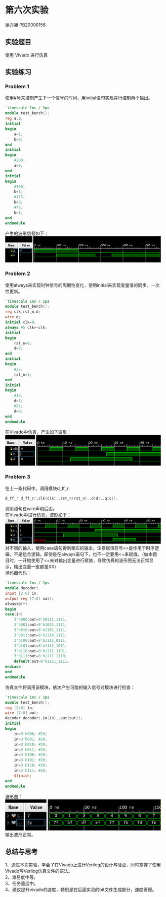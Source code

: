# 第六次实验
徐亦昶 PB20000156
## 实验题目
使用 Vivado 进行仿真
## 实验练习
### Problem 1
使用#号来控制产生下一个信号的时间，用initial语句实现并行控制两个输出。
```verilog
`timescale 1ns / 1ps
module test_bench();
reg a,b;
initial
begin
    a=1;
    b=0;
end
initial
begin
    #200;
    a=0;
end
initial
begin
    #100;
    b=1;
    #175;
    b=0;
    #75;
    b=1;
end
endmodule
```
产生的波形信号如下：  
![](p1_wave.PNG)
### Problem 2
使用always来实现时钟信号的周期性变化，使用initial来实现变量值的同步、一次性更新。
```verilog
`timescale 1ns / 1ps
module test_bench();
reg clk,rst_n,d;
wire q;
initial clk=0;
always #5 clk=~clk;
initial
begin
    rst_n=0;
    d=0;
end
initial
begin
    #27;
    rst_n=1;
end
initial
begin
    #13;
    d=1;
    #24;
    d=0;
end
endmodule
```
在Vivado中仿真，产生如下波形：
![](p2_wave.PNG)
### Problem 3
在上一条代码中，调用模块d_ff_r:
```verilog
d_ff_r d_ff_r(.clk(clk),.rst_n(rst_n),.d(d),.q(q));
```
调用语句在wire声明后面。  
在Vivado中进行仿真，波形如下：  
![](p3_wave.PNG)
对不同的输入，使用case语句得到相应的输出。注意赋值符号<=是作用于时序逻辑，不是组合逻辑。即使是在always语句下，也不一定要用<=来赋值。（做本题目时，一开始使用了<=来对输出变量进行赋值，导致仿真的波形图无法正常显示，输出变量一直都是XX）  
译码器代码：
```verilog
`timescale 1ns / 1ps
module decoder(
input [2:0] in,
output reg [7:0] out);
always@(*)
begin
case(in)
    3'b000:out=8'b0111_1111;
    3'b001:out=8'b1011_1111;
    3'b010:out=8'b1101_1111;
    3'b011:out=8'b1110_1111;
    3'b100:out=8'b1111_0111;
    3'b101:out=8'b1111_1011;
    3'b110:out=8'b1111_1101;
    3'b111:out=8'b1111_1110;
    default:out=8'b1111_1111;
endcase
end
endmodule
```
仿真文件将调用该模块，依次产生可能的输入信号对模块进行检查：
```verilog
`timescale 1ns / 1ps
module test_bench();
reg [2:0] in;
wire [7:0] out;
decoder decoder(.in(in),.out(out));
initial
begin
    in=3'b000; #20;
    in=3'b001; #20;
    in=3'b010; #20;
    in=3'b011; #20;
    in=3'b100; #20;
    in=3'b101; #20;
    in=3'b110; #20;
    in=3'b111; #20;
    $finish;
end
endmodule
```
波形图：  
![](p4_wave.PNG)  
输出波形正常。
## 总结与思考
1、通过本次实验，学会了在Vivado上进行Verilog的设计与验证，同时掌握了使用Vivado写Verilog仿真文件的语法。  
2、难易度中等。  
3、任务量适中。  
4、建议提升vivado的速度，特别是在后面实验的bit文件生成部分，速度奇慢。